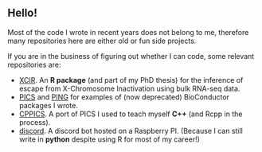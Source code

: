 ## Hello!

Most of the code I wrote in recent years does not belong to me, therefore many repositories here are either old or fun side projects.

If you are in the business of figuring out whether I can code, some relevant repositories are:
- [XCIR](https://github.com/SRenan/XCIR). An **R package** (and part of my PhD thesis) for the inference of escape from X-Chromosome Inactivation using bulk RNA-seq data.
- [PICS](https://github.com/SRenan/PICS) and [PING](https://github.com/SRenan/PING) for examples of (now deprecated) BioConductor packages I wrote.
- [CPPICS](https://github.com/SRenan/CPPICS). A port of PICS I used to teach myself **C++** (and Rcpp in the process).
- [discord](https://github.com/SRenan/discord). A discord bot hosted on a Raspberry PI. (Because I can still write in **python** despite using R for most of my career!)
